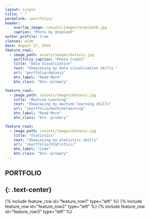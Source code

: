 ```yaml
---
layout: single
title: " "
permalink: /portfolio/
header:
    overlay_image: /assets/images/unsplash6.jpg
    caption: "Photo by Unsplash"
author_profile: true
classes: wide
date: August 27, 2019
feature_row1:
  - image_path: assets/images/dataviz.jpg
    portfolio_caption: "Photo Credit"
    title: "Data Visualization"
    text: "Showcasing my data visualization skills "
    url: "portfolio/dataviz"
    btn_label: "Read More"
    btn_class: "btn--primary"

feature_row2:
  - image_path: /assets/images/dataviz.jpg
    title: "Machine Learning"
    text: "Showcasing my machine learning skills"
    url: "/portfolio/machinelearning"
    btn_label: "Read More"
    btn_class: "btn--primary"

feature_row3:
  - image_path: /assets/images/dataviz.jpg
    title: "Statistics"
    text: "Showcasing my statistics skills"
    url: "/portfolio/Statistics/"
    btn_label: "Code"
    btn_class: "btn--primary"
---
```


## PORTFOLIO
{: .text-center}
----------------------------------------------------------

{% include feature_row id="feature_row1" type="left" %}
{% include feature_row id="feature_row2" type="left" %}
{% include feature_row id="feature_row3" type="left" %}
